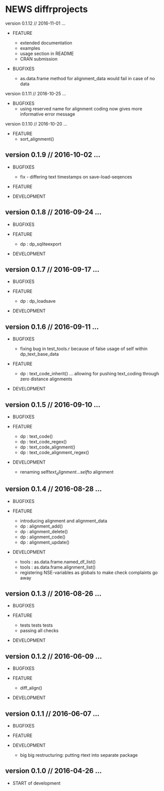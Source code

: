 NEWS diffrprojects
==========================================================================



version 0.1.12 // 2016-11-01 ...

* FEATURE
    - extended documentation
    - examples
    - usage section in README
    - CRAN submission

* BUGFIXES 
    - as.data.frame method for alignment_data would fail in case of no data


version 0.1.11 // 2016-10-25 ...

* BUGFIXES
    - using reserved name for alignment coding now gives more informative error message
    



version 0.1.10 // 2016-10-20 ...

* FEATURE 
    - sort_alignment()


version 0.1.9 // 2016-10-02 ... 
--------------------------------------------------------------------------

* BUGFIXES
    - fix - differing text timestamps on save-load-seqences

    
* FEATURE

    

* DEVELOPMENT



version 0.1.8 // 2016-09-24 ... 
--------------------------------------------------------------------------

* BUGFIXES
    

    
* FEATURE
    - dp :  dp_sqliteexport
    

* DEVELOPMENT




version 0.1.7 // 2016-09-17 ... 
--------------------------------------------------------------------------

* BUGFIXES
    

    
* FEATURE
    - dp :  dp_loadsave
    

* DEVELOPMENT




version 0.1.6 // 2016-09-11 ... 
--------------------------------------------------------------------------

* BUGFIXES
    - fixing bug in test_tools.r because of false usage of self within dp_text_base_data

    
* FEATURE
    - dp :  text_code_inherit() ... 
            allowing for pushing text_coding through zero distance alignments
    

* DEVELOPMENT




version 0.1.5 // 2016-09-10 ... 
--------------------------------------------------------------------------

* BUGFIXES


    
* FEATURE
    - dp : text_code()
    - dp : text_code_regex()
    - dp : text_code_alignment()
    - dp : text_code_alignment_regex()
    

* DEVELOPMENT
    - renaming self$text_alignment... self$to alignment



version 0.1.4 // 2016-08-28 ... 
--------------------------------------------------------------------------

* BUGFIXES


    
* FEATURE
    - introducing alignment and alignment_data 
    - dp : alignment_add()
    - dp : alignment_delete()
    - dp : alignment_code()
    - dp : alignment_update()
    

* DEVELOPMENT
    - tools : as.data.frame.named_df_list()
    - tools : as.data.frame.alignment_list()
    - registering NSE-variables as globals to make check complaints go away



version 0.1.3 // 2016-08-26 ... 
--------------------------------------------------------------------------

* BUGFIXES


    
* FEATURE
    - tests tests tests
    - passing all checks
    

* DEVELOPMENT



version 0.1.2 // 2016-06-09 ... 
--------------------------------------------------------------------------

* BUGFIXES


    
* FEATURE
    - diff_align()
    

* DEVELOPMENT



version 0.1.1 // 2016-06-07 ... 
--------------------------------------------------------------------------

* BUGFIXES

    
* FEATURE


* DEVELOPMENT
    - big big restructuring: putting rtext into separate package




version 0.1.0 // 2016-04-26 ... 
--------------------------------------------------------------------------

* START of development


    

